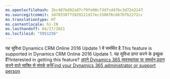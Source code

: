 ```yaml
---
ms.openlocfilehash: 2bc407bd92ad7c79fe90c73d7cd47bc3d72e2247
ms.sourcegitcommit: 3d78338773929121d17ec3386f6cb67bfb2272cc
ms.translationtype: HT
ms.contentlocale: hi-IN
ms.lasthandoff: 04/27/2021
ms.locfileid: "5951256"
---
```

<span data-ttu-id="3be53-101">यह सुविधा Dynamics CRM Online 2016 Update 1 में समर्थित है.</span><span class="sxs-lookup"><span data-stu-id="3be53-101">This feature is supported in Dynamics CRM Online 2016 Update 1.</span></span> <span data-ttu-id="3be53-102">यह सुविधा प्राप्त करने के इच्छुक हैं?</span><span class="sxs-lookup"><span data-stu-id="3be53-102">Interested in getting this feature?</span></span> [<span data-ttu-id="3be53-103">अपने Dynamics 365 व्यवस्थापक या समर्थन प्रदान करने वाले व्यक्ति से संपर्क करें</span><span class="sxs-lookup"><span data-stu-id="3be53-103">Find your Dynamics 365 administrator or support person</span></span>](/dynamics365/customerengagement/on-premises/basics/find-administrator-support)